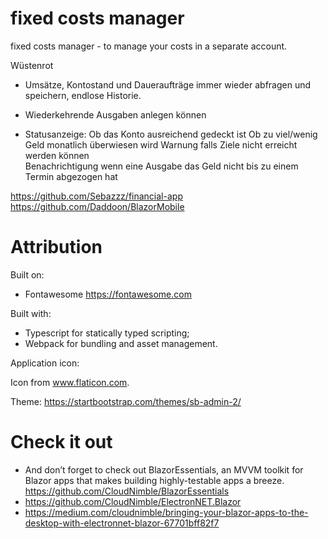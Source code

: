 # fixed costs manager
 fixed costs manager - to manage your costs in a separate account.


Wüstenrot
- Umsätze, Kontostand und Daueraufträge immer wieder abfragen und speichern, endlose Historie.
- Wiederkehrende Ausgaben anlegen können
                 
- Statusanzeige: Ob das Konto ausreichend gedeckt ist
			     Ob zu viel/wenig Geld monatlich überwiesen wird
				 Warnung falls Ziele nicht erreicht werden können				 
                 Benachrichtigung wenn eine Ausgabe das Geld nicht bis zu einem Termin abgezogen hat

https://github.com/Sebazzz/financial-app
https://github.com/Daddoon/BlazorMobile

# Attribution
Built on:
- Fontawesome https://fontawesome.com

Built with:

- Typescript for statically typed scripting;
- Webpack for bundling and asset management.

Application icon:

Icon from www.flaticon.com.

Theme:
https://startbootstrap.com/themes/sb-admin-2/


# Check it out
- And don’t forget to check out BlazorEssentials, an MVVM toolkit for Blazor apps that makes building highly-testable apps a breeze.
           https://github.com/CloudNimble/BlazorEssentials
- https://github.com/CloudNimble/ElectronNET.Blazor
- https://medium.com/cloudnimble/bringing-your-blazor-apps-to-the-desktop-with-electronnet-blazor-67701bff82f7

